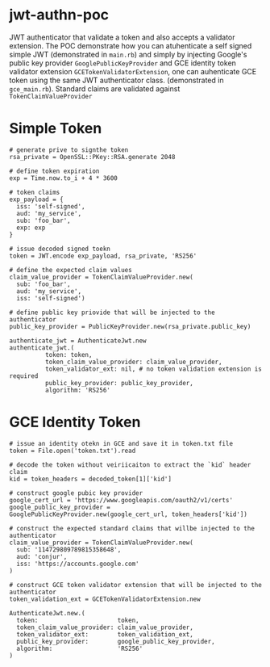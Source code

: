 # jwt-authn-poc
 JWT authenticator that validate a token and also accepts a validator extension.
 The POC demonstrate how you can atuhenticate a self signed simple JWT (demonstrated in `main.rb`) and simply by injecting Google's public key provider `GooglePublicKeyProvider` and GCE identity token validator extension `GCETokenValidatorExtension`, one can auhenticate GCE token using the same JWT authenticator class. (demonstrated in `gce_main.rb`).
 Standard claims are validated against `TokenClaimValueProvider` 
 
 
# Simple Token
```
# generate prive to signthe token
rsa_private = OpenSSL::PKey::RSA.generate 2048

# define token expiration
exp = Time.now.to_i + 4 * 3600

# token claims
exp_payload = { 
  iss: 'self-signed',
  aud: 'my_service',
  sub: 'foo_bar', 
  exp: exp 
}

# issue decoded signed toekn 
token = JWT.encode exp_payload, rsa_private, 'RS256'

# define the expected claim values
claim_value_provider = TokenClaimValueProvider.new(
  sub: 'foo_bar',
  aud: 'my_service',
  iss: 'self-signed')

# define public key priovide that will be injected to the authenticator
public_key_provider = PublicKeyProvider.new(rsa_private.public_key)

authenticate_jwt = AuthenticateJwt.new
authenticate_jwt.(
          token: token,
          token_claim_value_provider: claim_value_provider,
          token_validator_ext: nil, # no token validation extension is required
          public_key_provider: public_key_provider,
          algorithm: 'RS256'
```

# GCE Identity Token
```
# issue an identity otekn in GCE and save it in token.txt file
token = File.open('token.txt').read

# decode the token without veiriicaiton to extract the `kid` header claim
kid = token_headers = decoded_token[1]['kid']

# construct google pubic key provider
google_cert_url = 'https://www.googleapis.com/oauth2/v1/certs'
google_public_key_provider = GooglePublicKeyProvider.new(google_cert_url, token_headers['kid'])

# construct the expected standard claims that willbe injected to the authenticator
claim_value_provider = TokenClaimValueProvider.new(
  sub: '114729809789815358648',
  aud: 'conjur',
  iss: 'https://accounts.google.com'
)

# construct GCE token validator extension that will be injected to the authenticator
token_validation_ext = GCETokenValidatorExtension.new

AuthenticateJwt.new.(
  token:                      token,
  token_claim_value_provider: claim_value_provider,
  token_validator_ext:        token_validation_ext,
  public_key_provider:        google_public_key_provider,
  algorithm:                  'RS256'
)
```
